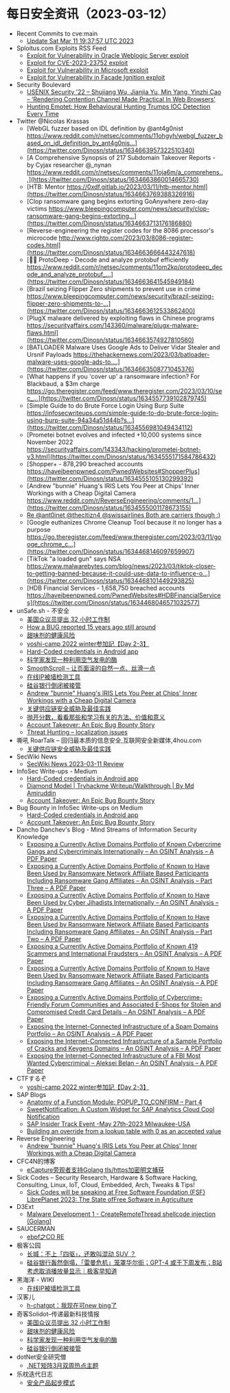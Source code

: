 # 每日安全资讯（2023-03-12）

- Recent Commits to cve:main
  - [Update Sat Mar 11 19:37:57 UTC 2023](https://github.com/trickest/cve/commit/bbdca2e296f480fe87f9acd94f4e1332984cab0e)
- Sploitus.com Exploits RSS Feed
  - [Exploit for Vulnerability in Oracle Weblogic Server exploit](https://sploitus.com/exploit?id=70A88094-D5B5-5E22-B770-6131F2632B8C&utm_source=rss&utm_medium=rss)
  - [Exploit for CVE-2023-23752 exploit](https://sploitus.com/exploit?id=9547F489-20C1-5C5C-9088-A62D6E2DA962&utm_source=rss&utm_medium=rss)
  - [Exploit for Vulnerability in Microsoft exploit](https://sploitus.com/exploit?id=14DA82F8-EF4A-5039-B4F0-2881C2C2F631&utm_source=rss&utm_medium=rss)
  - [Exploit for Vulnerability in Facade Ignition exploit](https://sploitus.com/exploit?id=7391B704-6E84-5129-A413-83DD4C822DCA&utm_source=rss&utm_medium=rss)
- Security Boulevard
  - [USENIX Security ’22 – Shujiang Wu,  Jianjia Yu, Min Yang, Yinzhi Cao – ‘Rendering Contention Channel Made Practical In Web Browsers’](https://securityboulevard.com/2023/03/usenix-security-22-shujiang-wu-jianjia-yu-min-yang-yinzhi-cao-rendering-contention-channel-made-practical-in-web-browsers/)
  - [Hunting Emotet: How Behavioural Hunting Trumps IOC Detection Every Time](https://securityboulevard.com/2023/03/hunting-emotet-how-behavioural-hunting-trumps-ioc-detection-every-time/)
- Twitter @Nicolas Krassas
  - [WebGL fuzzer based on IDL definition by @ant4g0nist https://www.reddit.com/r/netsec/comments/11ohgyh/webgl_fuzzer_based_on_idl_definition_by_ant4g0nis...](https://twitter.com/Dinosn/status/1634663957322510340)
  - [A Comprehensive Synopsis of 217 Subdomain Takeover Reports - by Cyjax researcher @_nynan https://www.reddit.com/r/netsec/comments/11oja6m/a_comprehens...](https://twitter.com/Dinosn/status/1634663860014665730)
  - [HTB: Mentor https://0xdf.gitlab.io/2023/03/11/htb-mentor.html](https://twitter.com/Dinosn/status/1634663769388326916)
  - [Clop ransomware gang begins extorting GoAnywhere zero-day victims https://www.bleepingcomputer.com/news/security/clop-ransomware-gang-begins-extorting...](https://twitter.com/Dinosn/status/1634663713176186880)
  - [Reverse-engineering the register codes for the 8086 processor's microcode http://www.righto.com/2023/03/8086-register-codes.html](https://twitter.com/Dinosn/status/1634663666443247618)
  - [🏄‍♂️ ProtoDeep - Decode and analyze protobuf efficiently https://www.reddit.com/r/netsec/comments/11om2kp/protodeep_decode_and_analyze_protobuf_...](https://twitter.com/Dinosn/status/1634663641545949184)
  - [Brazil seizing Flipper Zero shipments to prevent use in crime https://www.bleepingcomputer.com/news/security/brazil-seizing-flipper-zero-shipments-to-...](https://twitter.com/Dinosn/status/1634663612533862400)
  - [PlugX malware delivered by exploiting flaws in Chinese programs https://securityaffairs.com/143360/malware/plugx-malware-flaws.html](https://twitter.com/Dinosn/status/1634663574927810560)
  - [BATLOADER Malware Uses Google Ads to Deliver Vidar Stealer and Ursnif Payloads https://thehackernews.com/2023/03/batloader-malware-uses-google-ads-to....](https://twitter.com/Dinosn/status/1634663508771045376)
  - [What happens if you 'cover up' a ransomware infection? For Blackbaud, a $3m charge https://go.theregister.com/feed/www.theregister.com/2023/03/10/sec_...](https://twitter.com/Dinosn/status/1634557739102879745)
  - [Simple Guide to do Brute Force Login Using Burp Suite https://infosecwriteups.com/simple-guide-to-do-brute-force-login-using-burp-suite-94a34a51d44b?s...](https://twitter.com/Dinosn/status/1634556981049434112)
  - [Prometei botnet evolves and infected +10,000 systems since November 2022 https://securityaffairs.com/143343/hacking/prometei-botnet-v3.html](https://twitter.com/Dinosn/status/1634555171584786432)
  - [Shopper+ - 878,290 breached accounts https://haveibeenpwned.com/PwnedWebsites#ShopperPlus](https://twitter.com/Dinosn/status/1634555105130299392)
  - [Andrew "bunnie" Huang's IRIS Lets You Peer at Chips' Inner Workings with a Cheap Digital Camera https://www.reddit.com/r/ReverseEngineering/comments/1...](https://twitter.com/Dinosn/status/1634555001178673155)
  - [Re @ant0inet @thecitizn4 @swissairlines Both are carriers though :)](https://twitter.com/Dinosn/status/1634491293551173633)
  - [Google euthanizes Chrome Cleanup Tool because it no longer has a purpose https://go.theregister.com/feed/www.theregister.com/2023/03/11/googe_chrome_c...](https://twitter.com/Dinosn/status/1634468146097659907)
  - [TikTok "a loaded gun" says NSA https://www.malwarebytes.com/blog/news/2023/03/tiktok-closer-to-getting-banned-because-it-could-use-data-to-influence-o...](https://twitter.com/Dinosn/status/1634468101449293825)
  - [HDB Financial Services - 1,658,750 breached accounts https://haveibeenpwned.com/PwnedWebsites#HDBFinancialServices](https://twitter.com/Dinosn/status/1634468046571032577)
- unSafe.sh - 不安全
  - [美国众议员提出 32 小时工作制](https://buaq.net/go-153032.html)
  - [How a BUG reported 15 years ago still around](https://buaq.net/go-153031.html)
  - [甜味剂的健康风险](https://buaq.net/go-153033.html)
  - [yoshi-camp 2022 winter参加記【Day 2-3】](https://buaq.net/go-153022.html)
  - [Hard-Coded credentials in Android app](https://buaq.net/go-153021.html)
  - [科学家发现一种利用空气发电的酶](https://buaq.net/go-153034.html)
  - [SmoothScroll – 让页面滚的自然一点、丝滑一点](https://buaq.net/go-152998.html)
  - [在线IP被墙检测工具](https://buaq.net/go-152999.html)
  - [硅谷银行倒闭被接管](https://buaq.net/go-153000.html)
  - [Andrew "bunnie" Huang's IRIS Lets You Peer at Chips' Inner Workings with a Cheap Digital Camera](https://buaq.net/go-152994.html)
  - [关键供应链安全威胁及最佳实践](https://buaq.net/go-152992.html)
  - [抛开分数，看看那些和学习有关的方法、价值和意义](https://buaq.net/go-152993.html)
  - [Account Takeover: An Epic Bug Bounty Story](https://buaq.net/go-152972.html)
  - [Threat Hunting – localization issues](https://buaq.net/go-152971.html)
- 嘶吼 RoarTalk – 回归最本质的信息安全,互联网安全新媒体,4hou.com
  - [关键供应链安全威胁及最佳实践](https://www.4hou.com/posts/mXAO)
- SecWiki News
  - [SecWiki News 2023-03-11 Review](http://www.sec-wiki.com/?2023-03-11)
- InfoSec Write-ups - Medium
  - [Hard-Coded credentials in Android app](https://infosecwriteups.com/what-is-in-the-strings-xml-b204b2e9bd67?source=rss----7b722bfd1b8d---4)
  - [Diamond Model | Tryhackme Writeup/Walkthrough | By Md Amiruddin](https://infosecwriteups.com/diamond-model-tryhackme-writeup-walkthrough-by-md-amiruddin-25eaa582c4?source=rss----7b722bfd1b8d---4)
  - [Account Takeover: An Epic Bug Bounty Story](https://infosecwriteups.com/account-takeover-an-epic-bug-bounty-story-dd5468d5773d?source=rss----7b722bfd1b8d---4)
- Bug Bounty in InfoSec Write-ups on Medium
  - [Hard-Coded credentials in Android app](https://infosecwriteups.com/what-is-in-the-strings-xml-b204b2e9bd67?source=rss----7b722bfd1b8d--bug_bounty)
  - [Account Takeover: An Epic Bug Bounty Story](https://infosecwriteups.com/account-takeover-an-epic-bug-bounty-story-dd5468d5773d?source=rss----7b722bfd1b8d--bug_bounty)
- Dancho Danchev's Blog - Mind Streams of Information Security Knowledge
  - [Exposing a Currently Active Domains Portfolio of Known Cybercrime Gangs and Cybercriminals Internationally – An OSINT Analysis – A PDF Paper](https://feedpress.me/link/23477/16015852/exposing-a-currently-active-domains-portfolio-of-known-cybercrime-gangs-and-cybercriminals-internationally-an-osint-analysis-a-pdf-paper)
  - [Exposing a Currently Active Domains Portfolio of Known to Have Been Used by Ransomware Network Affiliate Based Participants Including Ransomware Gang Affiliates – An OSINT Analysis – Part Three – A PDF Paper](https://feedpress.me/link/23477/16015851/exposing-a-currently-active-domains-portfolio-of-known-to-have-been-used-by-ransomware-network-affiliate-based-participants-including-ransomware-gang-affiliates-an-osint-analysis-part-three-a-pd)
  - [Exposing a Currently Active Domains Portfolio of Known to Have Been Used by Cyber Jihadists Internationally – An OSINT Analysis – A PDF Paper](https://feedpress.me/link/23477/16015850/exposing-a-currently-active-domains-portfolio-of-known-to-have-been-used-by-cyber-jihadists-internationally-an-osint-analysis-a-pdf-paper)
  - [Exposing a Currently Active Domains Portfolio of Known to Have Been Used by Ransomware Network Affiliate Based Participants Including Ransomware Gang Affiliates – An OSINT Analysis – Part Two – A PDF Paper](https://feedpress.me/link/23477/16015849/exposing-a-currently-active-domains-portfolio-of-known-to-have-been-used-by-ransomware-network-affiliate-based-participants-including-ransomware-gang-affiliates-an-osint-analysis-part-two-a-pdf)
  - [Exposing a Currently Active Domains Portfolio of Known 419 Scammers and International Fraudsters – An OSINT Analysis – A PDF Paper](https://feedpress.me/link/23477/16015848/exposing-a-currently-active-domains-portfolio-of-known-419-scammers-and-international-fraudsters-an-osint-analysis-a-pdf-paper)
  - [Exposing a Currently Active Domains Portfolio of Known to Have Been Used by Ransomware Network Affiliate Based Participants Including Ransomware Gang Affiliates – An OSINT Analysis – A PDF Paper](https://feedpress.me/link/23477/16015853/exposing-a-currently-active-domains-portfolio-of-known-to-have-been-used-by-ransomware-network-affiliate-based-participants-including-ransomware-gang-affiliates-an-osint-analysis-a-pdf-paper)
  - [Exposing a Currently Active Domains Portfolio of Cybercrime-Friendly Forum Communities and Associated E-Shops for Stolen and Compromised Credit Card Details – An OSINT Analysis – A PDF Paper](https://feedpress.me/link/23477/16015854/exposing-a-currently-active-domains-portfolio-of-cybercrime-friendly-forum-communities-and-associated-e-shops-for-stolen-and-compromised-credit-card-details-an-osint-analysis-a-pdf-paper)
  - [Exposing the Internet-Connected Infrastructure of a Spam Domains Portfolio – An OSINT Analysis – A PDF Paper](https://feedpress.me/link/23477/16015855/exposing-the-internet-connected-infrastructure-of-a-spam-domains-portfolio-an-osint-analysis-a-pdf-paper)
  - [Exposing the Internet-Connected Infrastructure of a Sample Portfolio of Cracks and Keygens Domains – An OSINT Analysis – A PDF Paper](https://feedpress.me/link/23477/16015856/exposing-the-internet-connected-infrastructure-of-a-sample-portfolio-of-cracks-and-keygens-domains-an-osint-analysis-a-pdf-paper)
  - [Exposing the Internet-Connected Infrastructure of a FBI Most Wanted Cybercriminal – Aleksei Belan – An OSINT Analysis – A PDF Paper](https://feedpress.me/link/23477/16015857/exposing-the-internet-connected-infrastructure-of-a-fbi-most-wanted-cybercriminal-aleksei-belan-an-osint-analysis-a-pdf-paper)
- CTFするぞ
  - [yoshi-camp 2022 winter参加記【Day 2-3】](https://ptr-yudai.hatenablog.com/entry/2023/03/11/233340)
- SAP Blogs
  - [Anatomy of a Function Module: POPUP_TO_CONFIRM – Part 4](https://blogs.sap.com/2023/03/11/anatomy-of-a-function-module-popup_to_confirm-part-4/)
  - [SweetNotification: A Custom Widget for SAP Analytics Cloud Cool Notification](https://blogs.sap.com/2023/03/11/sweetnotification-a-custom-widget-for-sap-analytics-cloud-cool-notification/)
  - [SAP Insider Track Event -May 27th-2023 Milwaukee-USA](https://blogs.sap.com/2023/03/11/sap-insider-track-event-2023-milwaukee-usa/)
  - [Building an override from a lookup table with 0 as an accepted value](https://blogs.sap.com/2023/03/11/building-an-override-from-a-lookup-table-with-0-as-an-accepted-value/)
- Reverse Engineering
  - [Andrew "bunnie" Huang's IRIS Lets You Peer at Chips' Inner Workings with a Cheap Digital Camera](https://www.reddit.com/r/ReverseEngineering/comments/11oaj5n/andrew_bunnie_huangs_iris_lets_you_peer_at_chips/)
- CFC4N的博客
  - [eCapture旁观者支持Golang tls/https加密明文捕获](https://www.cnxct.com/ecapture-supported-golang-tls-plaintext-captured/)
- Sick Codes – Security Research, Hardware & Software Hacking, Consulting, Linux, IoT, Cloud, Embedded, Arch, Tweaks & Tips!
  - [Sick Codes will be speaking at Free Software Foundation (FSF) LibrePlanet 2023: The State ofFree Software in Agriculture](https://sick.codes/sick-codes-will-be-speaking-at-free-software-foundation-fsf-libreplanet-2023-the-state-offree-software-in-agriculture/)
- D3Ext
  - [Malware Development 1 - CreateRemoteThread shellcode injection (Golang)](https://d3ext.github.io/posts/malware-dev-1/)
- SAUCERMAN
  - [ebpf之CO RE](https://saucer-man.com/machine_learning/1033.html)
- 极客公园
  - [长城：不上「四驱」，还敢叫混动 SUV ？](https://mp.weixin.qq.com/s?__biz=MTMwNDMwODQ0MQ==&mid=2652984306&idx=1&sn=91fe78778482fe38b9a93e07a80daf8e&chksm=7e542e444923a7523d6bbbb1da6616bb85bb99fca8500d276a38a63d0cdc4d5367798a71b9d3&scene=58&subscene=0#rd)
  - [硅谷银行轰然倒塌，「雷曼危机」笼罩华尔街；GPT-4 或于下周发布；B站考虑取消播放量显示｜极客早知道](https://mp.weixin.qq.com/s?__biz=MTMwNDMwODQ0MQ==&mid=2652984243&idx=1&sn=1c665d1b17d7ac143c1096928a3457ab&chksm=7e542e054923a713d1c05adc142f96e8b0700fbd7bc0db346a5bc2183cf31c31b8ffe381604a&scene=58&subscene=0#rd)
- 黑海洋 - WIKI
  - [在线IP被墙检测工具](https://blog.upx8.com/3260)
- 汉客儿
  - [h-chatgpt：我现在可new bing了](https://mp.weixin.qq.com/s?__biz=MzI1NTUzMjUzMQ==&mid=2247484827&idx=1&sn=cf8c02114afa33a2686b839d36083310&chksm=ea35c907dd4240114cf7be74f83e98b625475a773a365b5dd97318055da784163f286b6bbe6c&scene=58&subscene=0#rd)
- 奇客Solidot–传递最新科技情报
  - [美国众议员提出 32 小时工作制](https://www.solidot.org/story?sid=74365)
  - [甜味剂的健康风险](https://www.solidot.org/story?sid=74364)
  - [科学家发现一种利用空气发电的酶](https://www.solidot.org/story?sid=74363)
  - [硅谷银行倒闭被接管](https://www.solidot.org/story?sid=74362)
- dotNet安全研究僧
  - [.NET矩阵3月双周热点主题](https://mp.weixin.qq.com/s?__biz=MzUyOTc3NTQ5MA==&mid=2247487372&idx=1&sn=b9e59e4b9c8bc8f1a45534f79462d678&chksm=fa5aa161cd2d28774587efa1e0177a73516dd29fb750d628cf3643006405968d06320682e6a1&scene=58&subscene=0#rd)
- 乐枕迭代日志
  - [安全产品起步模式](https://mp.weixin.qq.com/s?__biz=MzA3NTMyNDg3OQ==&mid=2652519500&idx=1&sn=97b29cd8dcf562b675526d57bc02d930&chksm=849cd0ecb3eb59fae1ce2ea642deeadab3f0ceb52da12044f40316ea63f2b80f922e4ec2d832&scene=58&subscene=0#rd)
